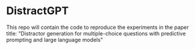# DistractGPT
This repo will contain the code to reproduce the experiments in the paper title: "Distractor generation for multiple-choice questions with predictive prompting and large language models"
